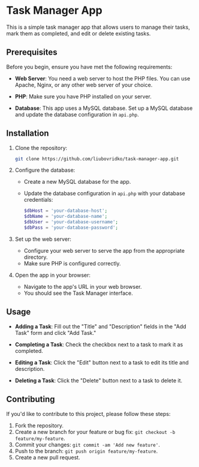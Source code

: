 # Task Manager App

This is a simple task manager app that allows users to manage their tasks, mark them as completed, and edit or delete existing tasks.

## Prerequisites

Before you begin, ensure you have met the following requirements:

- **Web Server**: You need a web server to host the PHP files. You can use Apache, Nginx, or any other web server of your choice.

- **PHP**: Make sure you have PHP installed on your server.

- **Database**: This app uses a MySQL database. Set up a MySQL database and update the database configuration in `api.php`.

## Installation

1. Clone the repository:

    ```bash
    git clone https://github.com/liubovridko/task-manager-app.git
    ```

2. Configure the database:

    - Create a new MySQL database for the app.
    - Update the database configuration in `api.php` with your database credentials:

        ```php
        $dbHost = 'your-database-host';
        $dbName = 'your-database-name';
        $dbUser = 'your-database-username';
        $dbPass = 'your-database-password';
        ```

3. Set up the web server:

    - Configure your web server to serve the app from the appropriate directory.
    - Make sure PHP is configured correctly.

4. Open the app in your browser:

    - Navigate to the app's URL in your web browser.
    - You should see the Task Manager interface.

## Usage

- **Adding a Task**: Fill out the "Title" and "Description" fields in the "Add Task" form and click "Add Task."

- **Completing a Task**: Check the checkbox next to a task to mark it as completed.

- **Editing a Task**: Click the "Edit" button next to a task to edit its title and description.

- **Deleting a Task**: Click the "Delete" button next to a task to delete it.

## Contributing

If you'd like to contribute to this project, please follow these steps:

1. Fork the repository.
2. Create a new branch for your feature or bug fix: `git checkout -b feature/my-feature`.
3. Commit your changes: `git commit -am 'Add new feature'`.
4. Push to the branch: `git push origin feature/my-feature`.
5. Create a new pull request.
